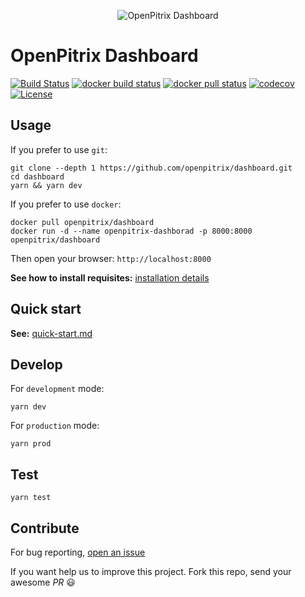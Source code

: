 <p align="center"><img src="https://raw.githubusercontent.com/openpitrix/openpitrix/master/docs/images/logo.png" alt="OpenPitrix Dashboard"></p>

# OpenPitrix Dashboard

[![Build Status](https://travis-ci.org/openpitrix/dashboard.svg)](https://travis-ci.org/openpitrix/dashboard)
[![docker build status](https://img.shields.io/docker/build/openpitrix/dashboard.svg)](https://cloud.docker.com/swarm/openpitrix/repository/docker/openpitrix/dashboard/tags)
[![docker pull status](https://img.shields.io/docker/pulls/openpitrix/dashboard.svg)](http://lab.openpitrix.io)
[![codecov](https://codecov.io/gh/openpitrix/dashboard/branch/master/graph/badge.svg)](https://codecov.io/gh/openpitrix/dashboard)
[![License](http://img.shields.io/badge/license-apache%20v2-blue.svg)](./LICENSE)

## Usage

If you prefer to use `git`:

```
git clone --depth 1 https://github.com/openpitrix/dashboard.git
cd dashboard
yarn && yarn dev
```

If you prefer to use `docker`:

```
docker pull openpitrix/dashboard
docker run -d --name openpitrix-dashborad -p 8000:8000 openpitrix/dashboard
```

Then open your browser: `http://localhost:8000`

**See how to install requisites:** [installation details](./docs/install.md)

## Quick start

**See:** [quick-start.md](./docs/quick-start.md)

## Develop

For `development` mode:

```
yarn dev
```

For `production` mode:

```
yarn prod
```

## Test

```
yarn test
```

## Contribute

For bug reporting, [open an issue](https://github.com/openpitrix/dashboard/issues/new)

If you want help us to improve this project. Fork this repo, send your awesome _PR_ :smiley:
